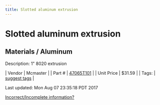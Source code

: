 ```yaml
---
title: Slotted aluminum extrusion
---
```


# Slotted aluminum extrusion
## Materials / Aluminum
Description: 	1" 8020 extrusion 

| Vendor | Mcmaster | 
| Part # | [47065T101](https://www.mcmaster.com/#47065T101) | 
| Unit Price | $31.59 | 
| Tags: | [suggest tags](https://docs.google.com/forms/d/e/1FAIpQLSeWyY8v3RgOty-MyWmh9U0iivNYN_molChYyS-0U-o-kOAv_g/viewform) | 

Last updated: Mon Aug 07 23:35:18 PDT 2017

 [Incorrect/Incomplete information?](https://docs.google.com/forms/d/e/1FAIpQLSeWyY8v3RgOty-MyWmh9U0iivNYN_molChYyS-0U-o-kOAv_g/viewform)